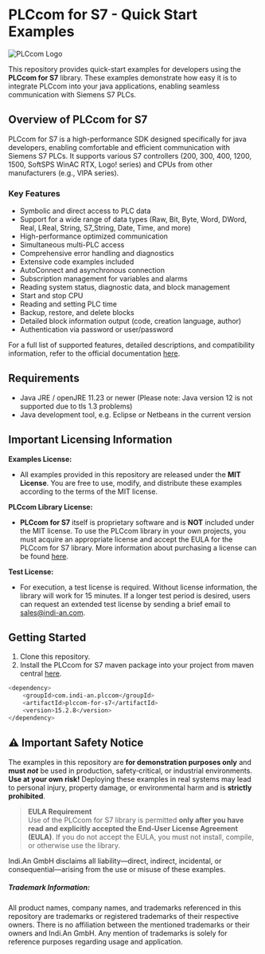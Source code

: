 # PLCcom for S7 - Quick Start Examples

![PLCcom Logo](https://www.indi-an.com//wp-content/uploads/2023/10/indi.logo2021.1_rgb_PLCcom_300.png)

This repository provides quick-start examples for developers using the **PLCcom for S7** library. These examples demonstrate how easy it is to integrate PLCcom into your java applications, enabling seamless communication with Siemens S7 PLCs.

## Overview of PLCcom for S7

PLCcom for S7 is a high-performance SDK designed specifically for java developers, enabling comfortable and efficient communication with Siemens S7 PLCs. It supports various S7 controllers (200, 300, 400, 1200, 1500, SoftSPS WinAC RTX, Logo! series) and CPUs from other manufacturers (e.g., VIPA series).

### Key Features
- Symbolic and direct access to PLC data
- Support for a wide range of data types (Raw, Bit, Byte, Word, DWord, Real, LReal, String, S7_String, Date, Time, and more)
- High-performance optimized communication
- Simultaneous multi-PLC access
- Comprehensive error handling and diagnostics
- Extensive code examples included
- AutoConnect and asynchronous connection
- Subscription management for variables and alarms
- Reading system status, diagnostic data, and block management
- Start and stop CPU
- Reading and setting PLC time
- Backup, restore, and delete blocks
- Detailed block information output (code, creation language, author)
- Authentication via password or user/password

For a full list of supported features, detailed descriptions, and compatibility information, refer to the official documentation [here](https://docs.plccom.net/help_s7/net/help/html/R_Project_PLCCom_Documentation.htm).

## Requirements

- Java JRE / openJRE 11.23 or newer (Please note: Java version 12 is not supported due to tls 1.3 problems)
- Java development tool, e.g. Eclipse or Netbeans in the current version

## Important Licensing Information

**Examples License:**
- All examples provided in this repository are released under the **MIT License**. You are free to use, modify, and distribute these examples according to the terms of the MIT license.

**PLCcom Library License:**
- **PLCcom for S7** itself is proprietary software and is **NOT** included under the MIT license. To use the PLCcom library in your own projects, you must acquire an appropriate license and accept the EULA for the PLCcom for S7 library. More information about purchasing a license can be found [here](https://www.indi-an.com/en/plccom/for-s7/fors7-overview/).

**Test License:**
- For execution, a test license is required. Without license information, the library will work for 15 minutes. If a longer test period is desired, users can request an extended test license by sending a brief email to [sales@indi-an.com](mailto:sales@indi-an.com).

## Getting Started

1. Clone this repository.
2. Install the PLCcom for S7 maven package into your project from maven central [here](https://central.sonatype.com/artifact/com.indi-an.plccom/plccom-for-s7).

```bash
<dependency>
    <groupId>com.indi-an.plccom</groupId>
    <artifactId>plccom-for-s7</artifactId>
    <version>15.2.8</version>
</dependency>
```

## ⚠️ Important Safety Notice

The examples in this repository are **for demonstration purposes only** and **must _not_** be used in production, safety‑critical, or industrial environments.  
**Use at your own risk!** Deploying these examples in real systems may lead to personal injury, property damage, or environmental harm and is **strictly prohibited**.

> **EULA Requirement**  
> Use of the PLCcom for S7 library is permitted **only after you have read and explicitly accepted the End‑User License Agreement (EULA)**. If you do not accept the EULA, you must not install, compile, or otherwise use the library.

Indi.An GmbH disclaims all liability—direct, indirect, incidental, or consequential—arising from the use or misuse of these examples.


##### Trademark Information: #####
All product names, company names, and trademarks referenced in this repository are trademarks or registered trademarks of their respective owners. There is no affiliation between the mentioned trademarks or their owners and Indi.An GmbH. Any mention of trademarks is solely for reference purposes regarding usage and application.

